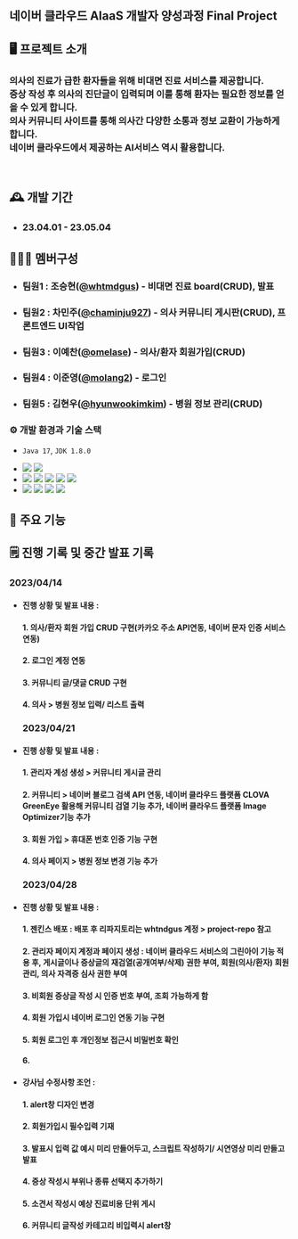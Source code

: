 ## 네이버 클라우드 AIaaS 개발자 양성과정 Final Project

## 🖥️ 프로젝트 소개
### 의사의 진료가 급한 환자들을 위해 비대면 진료 서비스를 제공합니다. <br>증상 작성 후 의사의 진단글이 입력되며 이를 통해 환자는 필요한 정보를 얻을 수 있게 합니다.<br>의사 커뮤니티 사이트를 통해 의사간 다양한 소통과 정보 교환이 가능하게 합니다.<br> 네이버 클라우드에서 제공하는 AI서비스 역시 활용합니다.
<br>

## 🕰️ 개발 기간
* ### 23.04.01 - 23.05.04

## 🧑‍🤝‍🧑 멤버구성
 - ### 팀원1 : 조승현([@whtmdgus](http://github.com/whtmdgus)) - 비대면 진료 board(CRUD), 발표
 - ### 팀원2 : 차민주([@chaminju927](http://github.com/chaminju927)) - 의사 커뮤니티 게시판(CRUD), 프론트엔드 UI작업
 - ### 팀원3 : 이예찬([@omelase](http://github.com/omelase)) - 의사/환자 회원가입(CRUD)
 - ### 팀원4 : 이준영([@molang2](http://github.com/molang2)) - 로그인
 - ### 팀원5 : 김현우([@hyunwookimkim](http://github.com/hyunwookimkim)) - 병원 정보 관리(CRUD)

### ⚙️ 개발 환경과 기술 스택
- `Java 17`, `JDK 1.8.0`
<!--- **IDE** : STS 3.9-->
- <img src="https://img.shields.io/badge/Spring Boot-6DB33F?style=flat&logo=Spring Boot&logoColor=white"/>  <img src="https://img.shields.io/badge/MariaDB-003545?style=flat&logo=MariaDB&logoColor=white"/>
- <img src="https://img.shields.io/badge/React-61DAFB?style=flat&logo=React&logoColor=white"/>  <img src="https://img.shields.io/badge/HTML-E34F26?style=flat-square&logo=HTML&logoColor=white"/>  <img src="https://img.shields.io/badge/CSS-1572B6?style=flat-square&logo=CSS&logoColor=white"/>  <img src="https://img.shields.io/badge/JavaScript-F7DF1E?style=flat-square&logo=JavaScript&logoColor=white"/>  <img src="https://img.shields.io/badge/jQuery-0769AD?style=flat-square&logo=jQuery&logoColor=white"/>
- <img src="https://img.shields.io/badge/GitHub-181717?style=flat-square&logo=GitHub&logoColor=white"/>  <img src="https://img.shields.io/badge/NaverCloud-03C75A?style=flat-square&logo=NaverCloud&logoColor=white"/>  <img src="https://img.shields.io/badge/Docker-2496ED?style=flat-square&logo=Docker&logoColor=white"/>  <img src="https://img.shields.io/badge/Jenkins-D24939?style=flat-square&logo=Jenkins&logoColor=white"/>

## 📌 주요 기능
<!--
#### 로그인 - <a href="https://github.com/chaehyuenwoo/SpringBoot-Project-MEGABOX/wiki/%EC%A3%BC%EC%9A%94-%EA%B8%B0%EB%8A%A5-%EC%86%8C%EA%B0%9C(Login)" >상세보기 - WIKI 이동</a>
- DB값 검증
- ID찾기, PW찾기
- 로그인 시 쿠키(Cookie) 및 세션(Session) 생성
#### 회원가입 - <a href="https://github.com/chaehyuenwoo/SpringBoot-Project-MEGABOX/wiki/%EC%A3%BC%EC%9A%94-%EA%B8%B0%EB%8A%A5-%EC%86%8C%EA%B0%9C(Member)" >상세보기 - WIKI 이동</a>
- 주소 API 연동
- ID 중복 체크
#### 마이 페이지 - <a href="https://github.com/chaehyuenwoo/SpringBoot-Project-MEGABOX/wiki/%EC%A3%BC%EC%9A%94-%EA%B8%B0%EB%8A%A5-%EC%86%8C%EA%B0%9C(Member)" >상세보기 - WIKI 이동</a>
- 주소 API 연동
- 회원정보 변경

#### 영화 예매 - <a href="https://github.com/chaehyuenwoo/SpringBoot-Project-MEGABOX/wiki/%EC%A3%BC%EC%9A%94-%EA%B8%B0%EB%8A%A5-%EC%86%8C%EA%B0%9C(%EC%98%81%ED%99%94-%EC%98%88%EB%A7%A4)" >상세보기 - WIKI 이동</a>
- 영화 선택(날짜 지정)
- 영화관 선택(대분류/소분류 선택) 및 시간 선택
- 좌석 선택
- 결제 페이지
- 예매 완료
#### 메인 페이지 - <a href="https://github.com/chaehyuenwoo/SpringBoot-Project-MEGABOX/wiki/%EC%A3%BC%EC%9A%94-%EA%B8%B0%EB%8A%A5-%EC%86%8C%EA%B0%9C(%EB%A9%94%EC%9D%B8-Page)" >상세보기 - WIKI 이동</a>
- YouTube API 연동
- 메인 포스터(영화) 이미지 슬라이드(CSS)
#### 1대1문의 및 공지사항 - <a href="" >상세보기 - WIKI 이동</a> 
- 글 작성, 읽기, 수정, 삭제(CRUD)

#### 관리자 페이지 
- 영화관 추가(대분류, 소분류)
- 영화 추가(상영시간 및 상영관 설정)
-->

## 🗒 진행 기록 및 중간 발표 기록
### 2023/04/14
- #### 진행 상황 및 발표 내용 : 
  #### 1. 의사/환자 회원 가입 CRUD 구현(카카오 주소 API연동, 네이버 문자 인증 서비스 연동)
  #### 2. 로그인 계정 연동
  #### 3. 커뮤니티 글/댓글 CRUD 구현
  #### 4. 의사 > 병원 정보 입력/ 리스트 출력 


  ### 2023/04/21
- #### 진행 상황 및 발표 내용 : 
  #### 1. 관리자 계성 생성 > 커뮤니티 게시글 관리
  #### 2. 커뮤니티 > 네이버 블로그 검색 API 연동, 네이버 클라우드 플랫폼 CLOVA GreenEye 활용해 커뮤니티 검열 기능 추가, 네이버 클라우드 플랫폼 Image Optimizer기능 추가
  #### 3. 회원 가입 > 휴대폰 번호 인증 기능 구현
  #### 4. 의사 페이지 > 병원 정보 변경 기능 추가


   ### 2023/04/28 
- #### 진행 상황 및 발표 내용 : 
  #### 1. 젠킨스 배포 : 배포 후 리파지토리는 whtndgus 계정 > project-repo 참고
  #### 2. 관리자 페이지 계정과 페이지 생성 : 네이버 클라우드 서비스의 그린아이 기능 적용 후, 게시글이나 증상글의 재검열(공개여부/삭제) 권한 부여, 회원(의사/환자) 회원 관리, 의사 자격증 심사 권한 부여
  #### 3. 비회원 증상글 작성 시 인증 번호 부여, 조회 가능하게 함
  #### 4. 회원 가입시 네이버 로그인 연동 기능 구현
  #### 5. 회원 로그인 후 개인정보 접근시 비밀번호 확인
  #### 6. 



- #### 강사님 수정사항 조언 : 
  #### 1. alert창 디자인 변경
  #### 2. 회원가입시 필수입력 기재
  #### 3. 발표시 입력 값 예시 미리 만들어두고, 스크립트 작성하기/ 시연영상 미리 만들고 발표
  #### 4. 증상 작성시 부위나 종류 선택지 추가하기
  #### 5. 소견서 작성시 예상 진료비용 단위 게시
  #### 6. 커뮤니티 글작성 카테고리 비입력시 alert창
